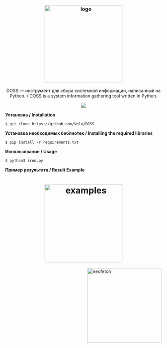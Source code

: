 <h3 align="center"><img src="https://user-images.githubusercontent.com/92124716/168519702-9b5de45e-0e43-4b86-bf2d-ff11c97e5993.png" alt="logo" height="250px"></h3>
<p align="center">DOSS — инструмент для сбора системной информации, написанный на Python. / DOSS is a system information gathering tool written in Python.
</p>
<p align="center">
<a href="./LICENSE"><img src="https://img.shields.io/badge/license-MIT-blue.svg"></a>
</p>

**Установка / Installation**

    $ git clone https://github.com/Vo1o/DOSS
**Установка необходимых библиотек / Installing the required libraries**
    
    $ pip install -r requirements.txt

**Использование / Usage**

    $ python3 iron.py

**Пример результата / Result Example**
<h1 align="center"><img src="https://user-images.githubusercontent.com/92124716/168521905-ec5d020c-92b4-4370-a6f7-f611cd9e8719.png" alt="examples" height="250px"></h1> 
<img src="https://user-images.githubusercontent.com/92124716/168521905-ec5d020c-92b4-4370-a6f7-f611cd9e8719.png" alt="neofetch" align="right" height="240px">
